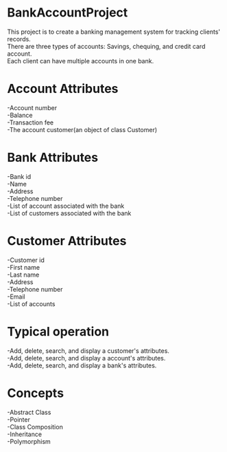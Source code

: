 # BankAccountProject

This project is to create a banking management system for tracking clients' records.  
There are three types of accounts: Savings, chequing, and credit card account.   
Each client can have multiple accounts in one bank.

# Account Attributes  
-Account number  
-Balance  
-Transaction fee  
-The account customer(an object of class Customer)  

# Bank Attributes  
-Bank id  
-Name  
-Address  
-Telephone number  
-List of account associated with the bank  
-List of customers associated with the bank  

# Customer Attributes  
-Customer id  
-First name  
-Last name  
-Address  
-Telephone number  
-Email  
-List of accounts  

# Typical operation
-Add, delete, search, and display a customer's attributes.  
-Add, delete, search, and display a account's attributes.  
-Add, delete, search, and display a bank's attributes.  

# Concepts  
-Abstract Class  
-Pointer  
-Class Composition  
-Inheritance  
-Polymorphism  
